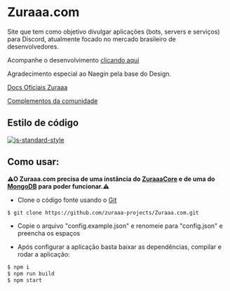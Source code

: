 # Zuraaa.com

Site que tem como objetivo divulgar aplicações (bots, servers e serviços) para Discord, atualmente focado no mercado brasileiro de desenvolvedores.

Acompanhe o desenvolvimento [clicando aqui](https://github.com/zuraaa-projects)

Agradecimento especial ao Naegin pela base do Design.

[Docs Oficiais Zuraaa](https://github.com/zuraaa-projects/Zuraaa.com/wiki#zuraaa-docs)

[Complementos da comunidade](https://github.com/zuraaa-projects/Zuraaa.com/wiki#projetos-da-comunidade)

## Estilo de código

[![js-standard-style](https://cdn.rawgit.com/standard/standard/master/badge.svg)](http://standardjs.com)

## Como usar:

**⚠O Zuraaa.com precisa de uma instância do [ZuraaaCore](https://github.com/zuraaa-projects/ZuraaaCore) e de uma do [MongoDB](https://www.mongodb.com/) para poder funcionar.⚠**

- Clone o código fonte usando o [Git](https://git-scm.com/downloads)
```sh
$ git clone https://github.com/zuraaa-projects/Zuraaa.com.git
```

- Copie o arquivo "config.example.json" e renomeie para "config.json" e preencha os espaços

- Após configurar a aplicação basta baixar as dependências, compilar e rodar a aplicação:
```sh
$ npm i
$ npm run build
$ npm start
```
